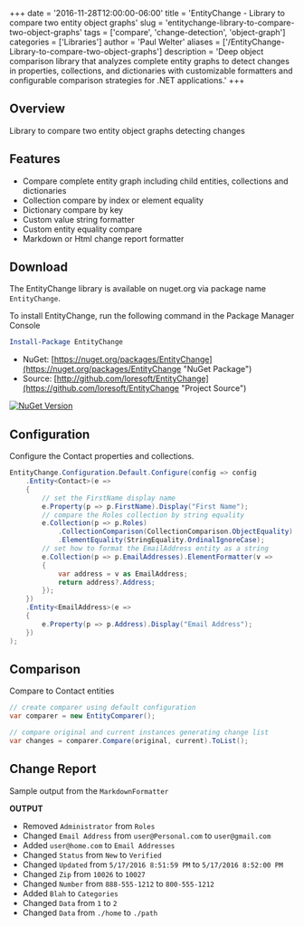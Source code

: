 +++
date = '2016-11-28T12:00:00-06:00'
title = 'EntityChange - Library to compare two entity object graphs'
slug = 'entitychange-library-to-compare-two-object-graphs'
tags = ['compare', 'change-detection', 'object-graph']
categories = ['Libraries']
author = 'Paul Welter'
aliases = ['/EntityChange-Library-to-compare-two-object-graphs']
description = 'Deep object comparison library that analyzes complete entity graphs to detect changes in properties, collections, and dictionaries with customizable formatters and configurable comparison strategies for .NET applications.'
+++


## Overview

Library to compare two entity object graphs detecting changes

## Features

* Compare complete entity graph including child entities, collections and dictionaries
* Collection compare by index or element equality
* Dictionary compare by key
* Custom value string formatter
* Custom entity equality compare
* Markdown or Html change report formatter

## Download

The EntityChange library is available on nuget.org via package name `EntityChange`.

To install EntityChange, run the following command in the Package Manager Console

```powershell
Install-Package EntityChange
```

* NuGet: [https://nuget.org/packages/EntityChange](https://nuget.org/packages/EntityChange "NuGet Package")
* Source: [http://github.com/loresoft/EntityChange](https://github.com/loresoft/EntityChange "Project Source")

[![NuGet Version](https://img.shields.io/nuget/v/EntityChange.svg?style=flat-square)](https://www.nuget.org/packages/EntityChange/)

## Configuration

Configure the Contact properties and collections.

```c#
EntityChange.Configuration.Default.Configure(config => config
    .Entity<Contact>(e =>
    {
        // set the FirstName display name
        e.Property(p => p.FirstName).Display("First Name");
        // compare the Roles collection by string equality
        e.Collection(p => p.Roles)
            .CollectionComparison(CollectionComparison.ObjectEquality)
            .ElementEquality(StringEquality.OrdinalIgnoreCase);
        // set how to format the EmailAddress entity as a string
        e.Collection(p => p.EmailAddresses).ElementFormatter(v =>
        {
            var address = v as EmailAddress;
            return address?.Address;
        });
    })
    .Entity<EmailAddress>(e =>
    {
        e.Property(p => p.Address).Display("Email Address");
    })
);
```

## Comparison

Compare to Contact entities

```c#
// create comparer using default configuration
var comparer = new EntityComparer();

// compare original and current instances generating change list 
var changes = comparer.Compare(original, current).ToList();
```

## Change Report

Sample output from the `MarkdownFormatter`

**OUTPUT**

* Removed `Administrator` from `Roles`
* Changed `Email Address` from `user@Personal.com` to `user@gmail.com`
* Added `user@home.com` to `Email Addresses`
* Changed `Status` from `New` to `Verified`
* Changed `Updated` from `5/17/2016 8:51:59 PM` to `5/17/2016 8:52:00 PM`
* Changed `Zip` from `10026` to `10027`
* Changed `Number` from `888-555-1212` to `800-555-1212`
* Added `Blah` to `Categories`
* Changed `Data` from `1` to `2`
* Changed `Data` from `./home` to `./path`
